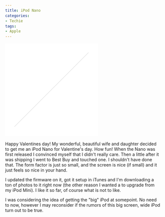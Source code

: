 ```yaml
---
title: iPod Nano
categories:
- Techie
tags:
- Apple
---
```


![B0007Y79B2.01._SCMZZZZZZZ_](/assets/posts/2006/b0007y79b201_scmzzzzzzz_.jpg)

Happy Valentines day! My wonderful, beautiful wife and daughter decided to get me an iPod Nano for Valentine's day. How fun! When the Nano was first released I convinced myself that I didn't really care. Then a little after it was shipping I went to Best Buy and touched one. I shouldn't have done that. The form factor is just so small, and the screen is nice (if small) and it just feels so nice in your hand.

I updated the firmware on it, got it setup in iTunes and I'm downloading a ton of photos to it right now (the other reason I wanted a to upgrade from my iPod Mini). I like it so far, of course what is not to like.

I was considering the idea of getting the "big" iPod at somepoint. No need to now, however I may reconsider if the rumors of this big screen, wide iPod turn out to be true.
